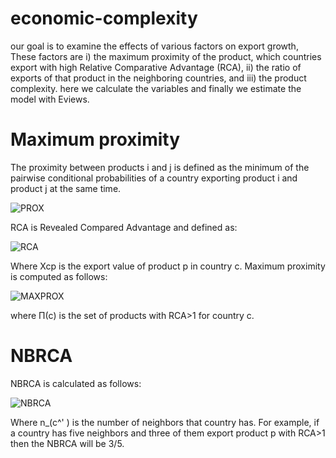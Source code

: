 # economic-complexity
our goal is to examine the effects of various factors on export growth, These factors are i) the maximum proximity of the product, which countries export with high Relative Comparative Advantage (RCA), ii) the ratio of exports of that product in the neighboring countries, and iii) the product complexity. here we calculate the variables and finally we estimate the model with Eviews.
# Maximum proximity
The proximity between products i and j is defined as the minimum of the pairwise conditional probabilities of a country exporting product i and product j at the same time.

![PROX](https://github.com/shtaleghani/economic-complexity/assets/126946750/81ccfdd6-f2e8-4d6f-a015-4aa029b425f4)

RCA is Revealed Compared Advantage and defined as:

![RCA](https://github.com/shtaleghani/economic-complexity/assets/126946750/1eaa7e5d-f42f-4631-bea5-b3cedc0ded00)

Where Xcp is the export value of product p in country c.
Maximum proximity is computed as follows: 

![MAXPROX](https://github.com/shtaleghani/economic-complexity/assets/126946750/7408c6bb-3598-43e0-a33b-c707b2f253e8)

where Π(c) is the set of products with RCA>1 for country c.
# NBRCA
NBRCA  is calculated as follows:

![NBRCA](https://github.com/shtaleghani/economic-complexity/assets/126946750/f2ff4628-0986-4193-adeb-f4755b344eaa)

Where n_(c^' ) is the number of neighbors that country has. For example, if a country has five neighbors and three of them export product p with RCA>1 then the NBRCA will be 3\/5.


